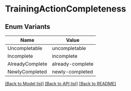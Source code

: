 # TrainingActionCompleteness

## Enum Variants

| Name | Value |
|---- | -----|
| Uncompletable | uncompletable |
| Incomplete | incomplete |
| AlreadyComplete | already-complete |
| NewlyCompleted | newly-completed |


[[Back to Model list]](../README.md#documentation-for-models) [[Back to API list]](../README.md#documentation-for-api-endpoints) [[Back to README]](../README.md)


